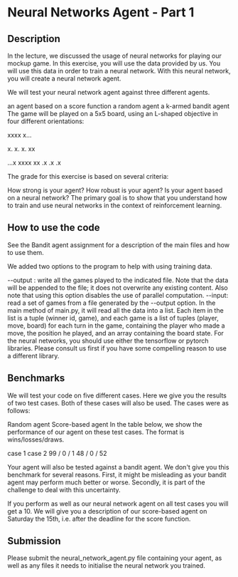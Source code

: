 # Neural Networks Agent - Part 1

## Description

In the lecture, we discussed the usage of neural networks for playing our mockup game. In this exercise, you will use the data provided by us. You will use this data in order to train a neural network. With this neural network, you will create a neural network agent.

We will test your neural network agent against three different agents.

an agent based on a score function
a random agent
a k-armed bandit agent
The game will be played on a 5x5 board, using an L-shaped objective in four different orientations:

xxxx
x...

x.
x.
x.
xx

...x
xxxx	xx
.x
.x
.x

The grade for this exercise is based on several criteria:

How strong is your agent?
How robust is your agent?
Is your agent based on a neural network?
The primary goal is to show that you understand how to train and use neural networks in the context of reinforcement learning.

## How to use the code

See the Bandit agent assignment for a description of the main files and how to use them.

We added two options to the program to help with using training data.

--output <filename>: write all the games played to the indicated file. Note that the data will be appended to the file; it does not overwrite any existing content. Also note that using this option disables the use of parallel computation.
--input: read a set of games from a file generated by the --output option. In the main method of main.py, it will read all the data into a list. Each item in the list is a tuple (winner id, game), and each game is a list of tuples (player, move, board) for each turn in the game, containing the player who made a move, the position he played, and an array containing the board state.
For the neural networks, you should use either the tensorflow or pytorch libraries. Please consult us first if you have some compelling reason to use a different library.

## Benchmarks

We will test your code on five different cases. Here we give you the results of two test cases. Both of these cases will also be used. The cases were as follows:

Random agent
Score-based agent
In the table below, we show the performance of our agent on these test cases. The format is wins/losses/draws.

case 1	case 2
99 / 0 / 1	48 / 0 / 52

Your agent will also be tested against a bandit agent. We don't give you this benchmark for several reasons. First, it might be misleading as your bandit agent may perform much better or worse. Secondly, it is part of the challenge to deal with this uncertainty.

If you perform as well as our neural network agent on all test cases you will get a 10. We will give you a description of our score-based agent on Saturday the 15th, i.e. after the deadline for the score function.

## Submission

Please submit the neural_network_agent.py file containing your agent, as well as any files it needs to initialise the neural network you trained.
